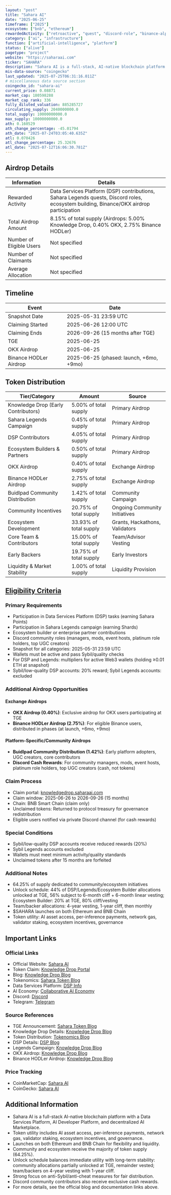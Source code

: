 ```yaml
---
layout: "post"
title: "Sahara AI"
date: "2025-06-25"
timeframe: ["2025"]
ecosystem: ["bnb", "ethereum"]
rewardedActivity: ["retroactive", "quest", "discord-role", "binance-alpha", "okx-alpha"]
category: ["ai", "infrastructure"]
function: ["artificial-intelligence", "platform"]
status: ["alive"]
pagetype: "project"
website: "https://saharaai.com"
ticker: "SAHARA"
description: "Sahara AI is a full-stack, AI-native blockchain platform enabling anyone to create, contribute to, and monetize AI development, with a focus on accessibility, equity, and open collaboration."
mis-data-source: "coingecko"
last_updated: "2025-07-25T06:31:16.011Z"
# miscellaneous data source section
coingecko_id: "sahara-ai"
current_price: 0.08871
market_cap: 180598288
market_cap_rank: 336
fully_diluted_valuation: 885285727
circulating_supply: 2040000000.0
total_supply: 10000000000.0
max_supply: 10000000000.0
ath: 0.160529
ath_change_percentage: -45.01794
ath_date: "2025-07-24T03:05:40.635Z"
atl: 0.070426
atl_change_percentage: 25.32676
atl_date: "2025-07-12T16:06:30.781Z"
---
```


## Airdrop Details

| Information              | Details                                                                 |
| ------------------------ | ----------------------------------------------------------------------- |
| Rewarded Activity        | Data Services Platform (DSP) contributions, Sahara Legends quests, Discord roles, ecosystem building, Binance/OKX airdrop participation |
| Total Airdrop Amount     | 8.15% of total supply (Airdrops: 5.00% Knowledge Drop, 0.40% OKX, 2.75% Binance HODLer) |
| Number of Eligible Users | Not specified                                                           |
| Number of Claimants      | Not specified                                                           |
| Average Allocation       | Not specified                                                           |

## Timeline

| Event               | Date                        |
| ------------------- | --------------------------- |
| Snapshot Date       | 2025-05-31 23:59 UTC        |
| Claiming Started    | 2025-06-26 12:00 UTC        |
| Claiming Ends       | 2026-09-26 (15 months after TGE) |
| TGE                 | 2025-06-25                  |
| OKX Airdrop         | 2025-06-25                  |
| Binance HODLer Airdrop | 2025-06-25 (phased: launch, +6mo, +9mo) |

## Token Distribution

| Tier/Category                    | Amount                | Source                        |
| -------------------------------- | --------------------- | ----------------------------- |
| Knowledge Drop (Early Contributors) | 5.00% of total supply | Primary Airdrop               |
| Sahara Legends Campaign          | 0.45% of total supply | Primary Airdrop               |
| DSP Contributors                 | 4.05% of total supply | Primary Airdrop               |
| Ecosystem Builders & Partners    | 0.50% of total supply | Primary Airdrop               |
| OKX Airdrop                      | 0.40% of total supply | Exchange Airdrop              |
| Binance HODLer Airdrop           | 2.75% of total supply | Exchange Airdrop              |
| Buidlpad Community Distribution  | 1.42% of total supply | Community Campaign            |
| Community Incentives             | 20.75% of total supply| Ongoing Community Initiatives |
| Ecosystem Development            | 33.93% of total supply| Grants, Hackathons, Validators|
| Core Team & Contributors         | 15.00% of total supply| Team/Advisor Vesting          |
| Early Backers                    | 19.75% of total supply| Early Investors               |
| Liquidity & Market Stability     | 1.00% of total supply | Liquidity Provision           |

## [Eligibility Criteria](https://saharaai.com/blog/knowledge-drop)

### Primary Requirements

- Participation in Data Services Platform (DSP) tasks (earning Sahara Points)
- Participation in Sahara Legends campaign (earning Shards)
- Ecosystem builder or enterprise partner contributions
- Discord community roles (managers, mods, event hosts, platinum role holders, top UGC creators)
- Snapshot for all categories: 2025-05-31 23:59 UTC
- Wallets must be active and pass Sybil/quality checks
- For DSP and Legends: multipliers for active Web3 wallets (holding ≥0.01 ETH at snapshot)
- Sybil/low-quality DSP accounts: 20% reward; Sybil Legends accounts: excluded

### Additional Airdrop Opportunities

#### Exchange Airdrops
- **OKX Airdrop (0.40%)**: Exclusive airdrop for OKX users participating at TGE
- **Binance HODLer Airdrop (2.75%)**: For eligible Binance users, distributed in phases (at launch, +6mo, +9mo)

#### Platform-Specific/Community Airdrops
- **Buidlpad Community Distribution (1.42%)**: Early platform adopters, UGC creators, core contributors
- **Discord Cash Rewards**: For community managers, mods, event hosts, platinum role holders, top UGC creators (cash, not tokens)

### Claim Process

- Claim portal: [knowledgedrop.saharaai.com]()
- Claim window: 2025-06-26 to 2026-09-26 (15 months)
- Chain: BNB Smart Chain (claim only)
- Unclaimed tokens: Returned to protocol treasury for governance redistribution
- Eligible users notified via private Discord channel (for cash rewards)

### Special Conditions

- Sybil/low-quality DSP accounts receive reduced rewards (20%)
- Sybil Legends accounts excluded
- Wallets must meet minimum activity/quality standards
- Unclaimed tokens after 15 months are forfeited

### Additional Notes

- 64.25% of supply dedicated to community/ecosystem initiatives
- Unlock schedule: 44% of DSP/Legends/Ecosystem Builder allocations unlocked at TGE, 56% subject to 6-month cliff + 6-month linear vesting; Ecosystem Builder: 20% at TGE, 80% cliff/vesting
- Team/backer allocations: 4-year vesting, 1-year cliff, then monthly
- $SAHARA launches on both Ethereum and BNB Chain
- Token utility: AI asset access, per-inference payments, network gas, validator staking, ecosystem incentives, governance

## Important Links

### Official Links

- Official Website: [Sahara AI](https://saharaai.com)
- Token Claim: [Knowledge Drop Portal](http://knowledgedrop.saharaai.com/)
- Blog: [Knowledge Drop Blog](https://saharaai.com/blog/knowledge-drop)
- Tokenomics: [Sahara Token Blog](https://saharaai.com/blog/sahara-token)
- Data Services Platform: [DSP Info](https://saharalabs.ai/blog/ai-data-collection-and-labeling)
- AI Economy: [Collaborative AI Economy](https://saharalabs.ai/blog/collaborative-ai-economy)
- Discord: [Discord](https://discord.gg/sahara-ai)
- Telegram: [Telegram](https://t.me/saharaaiofficial)

### Source References

- TGE Announcement: [Sahara Token Blog](https://saharaai.com/blog/sahara-token)
- Knowledge Drop Details: [Knowledge Drop Blog](https://saharaai.com/blog/knowledge-drop)
- Token Distribution: [Tokenomics Blog](https://saharaai.com/blog/sahara-token)
- DSP Details: [DSP Blog](https://saharalabs.ai/blog/ai-data-collection-and-labeling)
- Legends Campaign: [Knowledge Drop Blog](https://saharaai.com/blog/knowledge-drop)
- OKX Airdrop: [Knowledge Drop Blog](https://saharaai.com/blog/knowledge-drop)
- Binance HODLer Airdrop: [Knowledge Drop Blog](https://saharaai.com/blog/knowledge-drop)

### Price Tracking

- CoinMarketCap: [Sahara AI](https://coinmarketcap.com/currencies/sahara-ai/)
- CoinGecko: [Sahara AI](https://www.coingecko.com/en/coins/sahara-ai)

## Additional Information

- Sahara AI is a full-stack AI-native blockchain platform with a Data Services Platform, AI Developer Platform, and decentralized AI Marketplace.
- Token utility includes AI asset access, per-inference payments, network gas, validator staking, ecosystem incentives, and governance.
- Launches on both Ethereum and BNB Chain for flexibility and liquidity.
- Community and ecosystem receive the majority of token supply (64.25%).
- Unlock schedule balances immediate utility with long-term stability: community allocations partially unlocked at TGE, remainder vested; team/backers on 4-year vesting with 1-year cliff.
- Strong focus on anti-Sybil/anti-cheat measures for fair distribution.
- Discord community contributors also receive exclusive cash rewards.
- For more details, see the official blog and documentation links above.